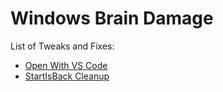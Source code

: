 # Windows Brain Damage

List of Tweaks and Fixes:
- [Open With VS Code](https://github.com/themaoci/Windows_BrainDamage/blob/main/VSCode/Open%20with%20VSCode.md)
- [StartIsBack Cleanup](https://github.com/themaoci/Windows_BrainDamage/blob/main/StartIsBack/Cleanup.ps1)
